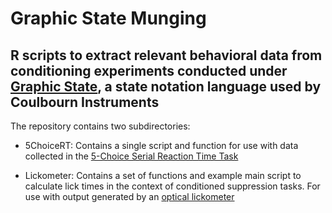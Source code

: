 Graphic State Munging
======================
R scripts to extract relevant behavioral data from conditioning experiments conducted under [Graphic State](http://www.coulbourn.com/category_s/363.htm), a state notation language used by Coulbourn Instruments  
--------------------------------------------

The repository contains two subdirectories:

- 5ChoiceRT: Contains a single script and function for use with data collected in the  [5-Choice Serial Reaction Time Task](http://www.coulbourn.com/product_p/h21-06m-fslash-r.htm)

- Lickometer: Contains a set of functions and example main script to calculate lick times in the context of conditioned suppression tasks. For use with output generated by an [optical lickometer](http://www.coulbourn.com/product_p/h24-01r.htm) 